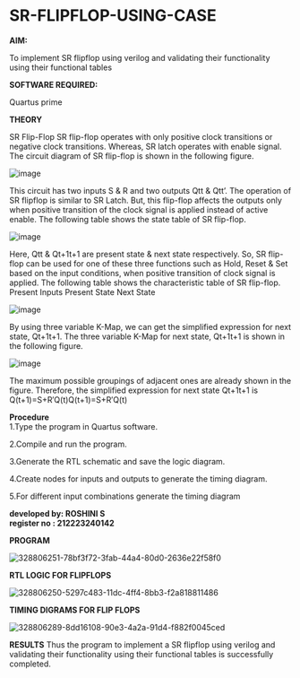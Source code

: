 # SR-FLIPFLOP-USING-CASE

**AIM:**

To implement  SR flipflop using verilog and validating their functionality using their functional tables

**SOFTWARE REQUIRED:**

Quartus prime

**THEORY**

SR Flip-Flop SR flip-flop operates with only positive clock transitions or negative clock transitions. Whereas, SR latch operates with enable signal. The circuit diagram of SR flip-flop is shown in the following figure.

![image](https://github.com/naavaneetha/SR-FLIPFLOP-USING-CASE/assets/154305477/0f710028-ad52-4d3e-9276-8714cf023a25)

 
This circuit has two inputs S & R and two outputs Qtt & Qtt’. The operation of SR flipflop is similar to SR Latch. But, this flip-flop affects the outputs only when positive transition of the clock signal is applied instead of active enable. The following table shows the state table of SR flip-flop.

![image](https://github.com/naavaneetha/SR-FLIPFLOP-USING-CASE/assets/154305477/dabfc4f4-87e3-4cbc-9472-f89ee1b5ed30)

 
Here, Qtt & Qt+1t+1 are present state & next state respectively. So, SR flip-flop can be used for one of these three functions such as Hold, Reset & Set based on the input conditions, when positive transition of clock signal is applied. The following table shows the characteristic table of SR flip-flop. Present Inputs Present State Next State

![image](https://github.com/naavaneetha/SR-FLIPFLOP-USING-CASE/assets/154305477/dd90d16c-aec5-4290-a586-e2346b1e9eb5)

 
By using three variable K-Map, we can get the simplified expression for next state, Qt+1t+1. The three variable K-Map for next state, Qt+1t+1 is shown in the following figure.

![image](https://github.com/naavaneetha/SR-FLIPFLOP-USING-CASE/assets/154305477/473efad6-d70b-4ca7-aeb7-898bbfca319f)

 
The maximum possible groupings of adjacent ones are already shown in the figure. Therefore, the simplified expression for next state Qt+1t+1 is Q(t+1)=S+R′Q(t)Q(t+1)=S+R′Q(t)

**Procedure**  
1.Type the program in Quartus software.  

2.Compile and run the program.  

3.Generate the RTL schematic and save the logic diagram.   

4.Create nodes for inputs and outputs to generate the timing diagram.   

5.For different input combinations generate the timing diagram  

**developed by: ROSHINI S**  
**register no : 212223240142**  

**PROGRAM**

![328806251-78bf3f72-3fab-44a4-80d0-2636e22f58f0](https://github.com/Roshini2201/SR-FLIPFLOP-USING-CASE/assets/154105318/5687658a-94c6-49e3-8caf-a1baf9734d9c)


**RTL LOGIC FOR FLIPFLOPS** 

![328806250-5297c483-11dc-4ff4-8bb3-f2a818811486](https://github.com/Roshini2201/SR-FLIPFLOP-USING-CASE/assets/154105318/f986fca7-b95b-4ee6-b807-f0289fb8dac2)

**TIMING DIGRAMS FOR FLIP FLOPS**

![328806289-8dd16108-90e3-4a2a-91d4-f882f0045ced](https://github.com/Roshini2201/SR-FLIPFLOP-USING-CASE/assets/154105318/11b49b36-a215-4fab-a649-fa268bec7730)






**RESULTS**
Thus the program to implement a SR flipflop using verilog and validating their functionality using their functional tables is successfully completed.
